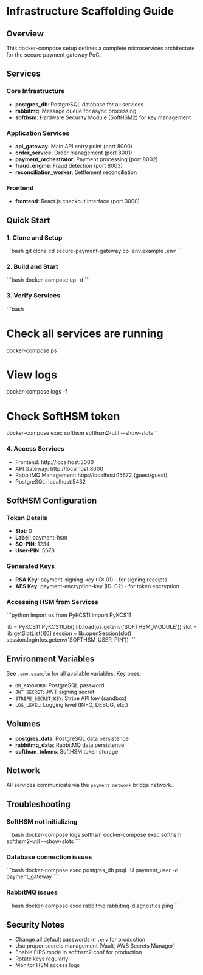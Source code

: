 # Infrastructure Scaffolding Guide

## Overview
This docker-compose setup defines a complete microservices architecture for the secure payment gateway PoC.

## Services

### Core Infrastructure
- **postgres_db**: PostgreSQL database for all services
- **rabbitmq**: Message queue for async processing
- **softhsm**: Hardware Security Module (SoftHSM2) for key management

### Application Services
- **api_gateway**: Main API entry point (port 8000)
- **order_service**: Order management (port 8001)
- **payment_orchestrator**: Payment processing (port 8002)
- **fraud_engine**: Fraud detection (port 8003)
- **reconciliation_worker**: Settlement reconciliation

### Frontend
- **frontend**: React.js checkout interface (port 3000)

## Quick Start

### 1. Clone and Setup
\`\`\`bash
git clone <repo>
cd secure-payment-gateway
cp .env.example .env
\`\`\`

### 2. Build and Start
\`\`\`bash
docker-compose up -d
\`\`\`

### 3. Verify Services
\`\`\`bash
# Check all services are running
docker-compose ps

# View logs
docker-compose logs -f

# Check SoftHSM token
docker-compose exec softhsm softhsm2-util --show-slots
\`\`\`

### 4. Access Services
- Frontend: http://localhost:3000
- API Gateway: http://localhost:8000
- RabbitMQ Management: http://localhost:15672 (guest/guest)
- PostgreSQL: localhost:5432

## SoftHSM Configuration

### Token Details
- **Slot**: 0
- **Label**: payment-hsm
- **SO-PIN**: 1234
- **User-PIN**: 5678

### Generated Keys
- **RSA Key**: payment-signing-key (ID: 01) - for signing receipts
- **AES Key**: payment-encryption-key (ID: 02) - for token encryption

### Accessing HSM from Services
\`\`\`python
import os
from PyKCS11 import PyKCS11

lib = PyKCS11.PyKCS11Lib()
lib.load(os.getenv('SOFTHSM_MODULE'))
slot = lib.getSlotList()[0]
session = lib.openSession(slot)
session.login(os.getenv('SOFTHSM_USER_PIN'))
\`\`\`

## Environment Variables

See `.env.example` for all available variables. Key ones:
- `DB_PASSWORD`: PostgreSQL password
- `JWT_SECRET`: JWT signing secret
- `STRIPE_SECRET_KEY`: Stripe API key (sandbox)
- `LOG_LEVEL`: Logging level (INFO, DEBUG, etc.)

## Volumes

- **postgres_data**: PostgreSQL data persistence
- **rabbitmq_data**: RabbitMQ data persistence
- **softhsm_tokens**: SoftHSM token storage

## Network

All services communicate via the `payment_network` bridge network.

## Troubleshooting

### SoftHSM not initializing
\`\`\`bash
docker-compose logs softhsm
docker-compose exec softhsm softhsm2-util --show-slots
\`\`\`

### Database connection issues
\`\`\`bash
docker-compose exec postgres_db psql -U payment_user -d payment_gateway
\`\`\`

### RabbitMQ issues
\`\`\`bash
docker-compose exec rabbitmq rabbitmq-diagnostics ping
\`\`\`

## Security Notes

- Change all default passwords in `.env` for production
- Use proper secrets management (Vault, AWS Secrets Manager)
- Enable FIPS mode in softhsm2.conf for production
- Rotate keys regularly
- Monitor HSM access logs
